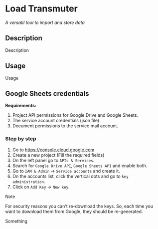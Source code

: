 # Load Transmuter

_A versatil tool to import and store data_

## Description

Description

## Usage

Usage

## Google Sheets credentials

**Requirements:**

1. Project API permissions for Google Drive and Google Sheets.
2. The service account credentials (json file).
3. Document permissions to the service mail account.

### Step by step

1. Go to https://console.cloud.google.com
2. Create a new project (Fill the required fields)
3. On the left panel go to `APIs & Services`.
4. Search for `Google Drive API`, `Google Sheets API` and enable both.
5. Go to `IAM & Admin` -> `Service accounts` and create it.
6. On the accounts list, click the vertical dots and go to `key administration`.
7. Click on `Add Key` -> `New key`.

> [!NOTE]
>
> For security reasons you can't re-download the keys. So, each time you want to
> download them from Google, they should be re-generated.

Something
